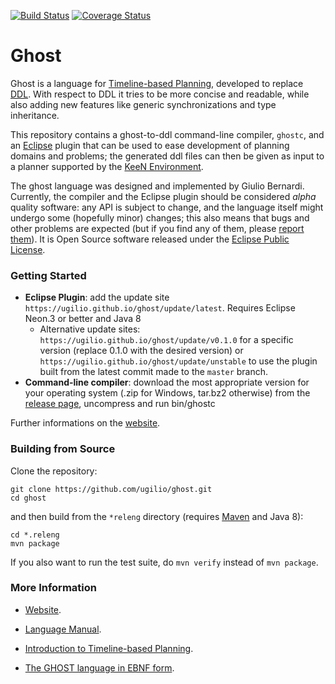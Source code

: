 [![Build Status](https://www.travis-ci.org/ugilio/ghost.svg?branch=master)](https://www.travis-ci.org/ugilio/ghost)
[![Coverage Status](https://coveralls.io/repos/github/ugilio/ghost/badge.svg?branch=master)](https://coveralls.io/github/ugilio/ghost?branch=master)

# Ghost
Ghost is a language for [Timeline-based Planning](https://ugilio.github.io/keen/intro), developed to replace [DDL](https://ugilio.github.io/keen/intro#the-ddl-language). With respect to DDL it tries to be more concise and readable, while also adding new features like generic synchronizations and type inheritance.

This repository contains a ghost-to-ddl command-line compiler, `ghostc`, and an [Eclipse](https://www.eclipse.org) plugin that can be used to ease development of planning domains and problems; the generated ddl files can then be given as input to a planner supported by the [KeeN Environment](https://ugilio.github.io/keen).

The ghost language was designed and implemented by Giulio Bernardi. Currently, the compiler and the Eclipse plugin should be considered *alpha* quality software: any API is subject to change, and the language itself might undergo some (hopefully minor) changes; this also means that bugs and other problems are expected (but if you find any of them, please [report them](https://github.com/ugilio/ghost/issues)). It is Open Source software released under the [Eclipse Public License](https://www.eclipse.org/legal/epl-v10.html).

### Getting Started

* **Eclipse Plugin**: add the update site `https://ugilio.github.io/ghost/update/latest`. Requires Eclipse Neon.3 or better and Java 8
  * Alternative update sites: `https://ugilio.github.io/ghost/update/v0.1.0` for a specific version (replace 0.1.0 with the desired version) or `https://ugilio.github.io/ghost/update/unstable` to use the plugin built from the latest commit made to the `master` branch.
* **Command-line compiler**: download the most appropriate version for your operating system (.zip for Windows, tar.bz2 otherwise) from the [release page](https://github.com/ugilio/ghost/releases/latest), uncompress and run bin/ghostc

Further informations on the [website](https://ugilio.github.io/ghost).

### Building from Source

Clone the repository:
```
git clone https://github.com/ugilio/ghost.git
cd ghost
```

and then build from the `*releng` directory (requires [Maven](https://maven.apache.org/) and Java 8):
```
cd *.releng
mvn package
```
If you also want to run the test suite, do `mvn verify` instead of `mvn package`.

### More Information

* [Website](https://ugilio.github.io/ghost).

* [Language Manual](https://ugilio.github.io/ghost/manual).

* [Introduction to Timeline-based Planning](https://ugilio.github.io/keen/intro).

* [The GHOST language in EBNF form](https://ugilio.github.io/ghost/ghostebnf).
